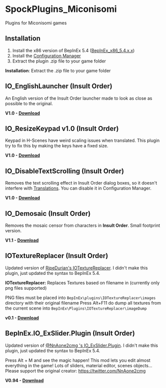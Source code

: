 # SpockPlugins_Miconisomi

Plugins for Miconisomi games

## Installation

1. Install the x86 version of BepInEx 5.4 ([BepInEx_x86_5.4.x.x](https://github.com/BepInEx/BepInEx/releases))
2. Install the [Configuration Manager](https://github.com/BepInEx/BepInEx.ConfigurationManager/releases)
3. Extract the plugin .zip file to your game folder

**Installation**:
Extract the .zip file to your game folder

## IO_EnglishLauncher (Insult Order)

An English version of the Insult Order launcher made to look as close as possible to the original.

**V1.0 - [Download](https://github.com/SpockBauru/SpockPlugins_Miconisomi/releases/tag/r6)**

## IO_ResizeKeypad v1.0 (Insult Order)

Keypad in H-Scenes have weird scaling issues when translated.
This plugin try to fix this by making the keys have a fixed size.

**V1.0 - [Download](https://github.com/SpockBauru/SpockPlugins_Miconisomi/releases/tag/r5)**

## IO_DisableTextScrolling (Insult Order)
Removes the text scrolling effect in Insult Order dialog boxes, so it doesn't interfere with [Translations](https://github.com/SpockBauru/IO_Translation).
You can disable it in Configuration Manager.

**V1.0 - [Download](https://github.com/SpockBauru/SpockPlugins_Miconisomi/releases/tag/r4)**

## IO_Demosaic (Insult Order)
Removes the mosaic censor from characters in **Insult Order**. Small footprint version.

**V1.1 - [Download](https://github.com/SpockBauru/SpockPlugins_Miconisomi/releases/tag/r3)**

## IOTextureReplacer (Insult Order)

Updated version of [RipeDurian's IOTextureReplacer](https://github.com/RipeDurian/IOPlugins). I didn't make this plugin, just updated the syntax to BepInEx 5.4. 

**IOTextureReplacer:** Replaces Textures based on filename in (currently only png files supported)

PNG files must be placed into `BepInEx\plugins\IOTextureReplacer\images` directory with their original filename
Press Alt+F11 do dump all textures from the current scene into `BepInEx\Plugins\IOTextureReplacer\imageDump`

**v0.1 - [Download](https://github.com/SpockBauru/SpockPlugins_Miconisomi/releases/tag/r2)**

## BepInEx.IO_ExSlider.Plugin (Insult Order)

Updated version of [@NnAone2cmg 's IO_ExSlider.Plugin](https://twitter.com/NnAone2cmg/status/1231587360506146817). I didn't make this plugin, just updated the syntax to BepInEx 5.4.

Press Alt + M and see the magic happen! This mod lets you edit almost everything in the game! Lots of sliders, material editor, scenes objects... Please support the original creator: https://twitter.com/NnAone2cmg

**V0.94 - [Download](https://github.com/SpockBauru/SpockPlugins_Miconisomi/releases/tag/r7)**



